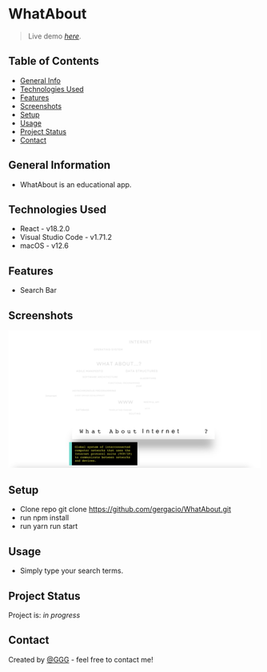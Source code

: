 # WhatAbout
> Live demo [_here_](). <!-- If you have the project hosted somewhere, include the link here. -->

## Table of Contents
* [General Info](#general-information)
* [Technologies Used](#technologies-used)
* [Features](#features)
* [Screenshots](#screenshots)
* [Setup](#setup)
* [Usage](#usage)
* [Project Status](#project-status)
* [Contact](#contact)
<!-- * [License](#license) -->

## General Information
- WhatAbout is an educational app.

## Technologies Used
- React - v18.2.0
- Visual Studio Code - v1.71.2
- macOS - v12.6

## Features
- Search Bar


## Screenshots
![Example screenshot](./screenshots/home.png)


## Setup

<!-- Proceed to describe how to install / get started with the project. -->
- Clone repo git clone https://github.com/gergacio/WhatAbout.git
- run npm install
- run yarn run start


## Usage
<!-- How does one go about using it? -->
- Simply type your search terms.


## Project Status
Project is: _in progress_ 

## Contact
Created by [@GGG](http://3gbg.s3-website.eu-west-2.amazonaws.com/#intro) - feel free to contact me!